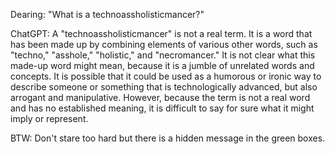 Dearing: "What is a technoassholisticmancer?"

ChatGPT: A "technoassholisticmancer" is not a real term. It is a word that has been made up by combining elements of various other words, such as "techno," "asshole," "holistic," and "necromancer." It is not clear what this made-up word might mean, because it is a jumble of unrelated words and concepts. It is possible that it could be used as a humorous or ironic way to describe someone or something that is technologically advanced, but also arrogant and manipulative. However, because the term is not a real word and has no established meaning, it is difficult to say for sure what it might imply or represent.

BTW: Don't stare too hard but there is a hidden message in the green boxes.
